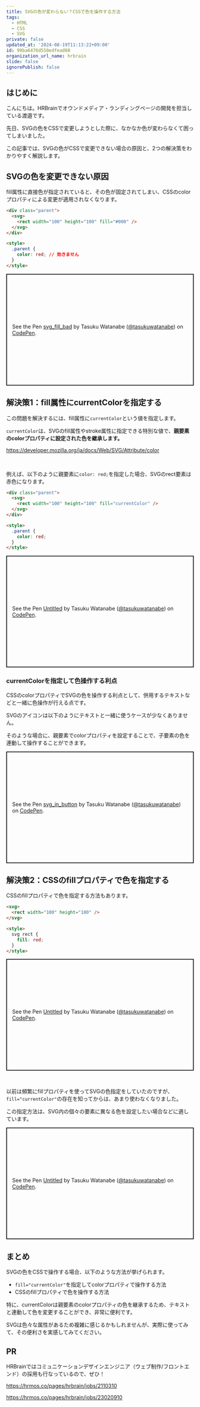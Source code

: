 ```yaml
---
title: SVGの色が変わらない？CSSで色を操作する方法
tags:
  - HTML
  - CSS
  - SVG
private: false
updated_at: '2024-08-19T11:13:22+09:00'
id: 99ba6476d550edfead08
organization_url_name: hrbrain
slide: false
ignorePublish: false
---
```


## はじめに

こんにちは。HRBrainでオウンドメディア・ランディングページの開発を担当している渡邉です。

先日、SVGの色をCSSで変更しようとした際に、なかなか色が変わらなくて困ってしまいました。

この記事では、SVGの色がCSSで変更できない場合の原因と、2つの解決策をわかりやすく解説します。

## SVGの色を変更できない原因

fill属性に直接色が指定されていると、その色が固定されてしまい、CSSのcolorプロパティによる変更が適用されなくなります。

```html
<div class="parent">
  <svg>
    <rect width="100" height="100" fill="#000" />
  </svg>
</div>

<style>
  .parent {
    color: red; // 効きません
  }
</style>
```

<p class="codepen" data-height="300" data-theme-id="dark" data-default-tab="html,result" data-slug-hash="vYqpXOo" data-pen-title="svg_fill_bad" data-editable="true" data-user="tasukuwatanabe" style="height: 300px; box-sizing: border-box; display: flex; align-items: center; justify-content: center; border: 2px solid; margin: 1em 0; padding: 1em;">
  <span>See the Pen <a href="https://codepen.io/tasukuwatanabe/pen/vYqpXOo">
  svg_fill_bad</a> by Tasuku Watanabe (<a href="https://codepen.io/tasukuwatanabe">@tasukuwatanabe</a>)
  on <a href="https://codepen.io">CodePen</a>.</span>
</p>

## 解決策1：fill属性にcurrentColorを指定する

この問題を解決するには、fill属性に`currentColor`という値を指定します。

`currentColor`は、SVGのfill属性やstroke属性に指定できる特別な値で、**親要素のcolorプロパティに設定された色を継承します。**

https://developer.mozilla.org/ja/docs/Web/SVG/Attribute/color

<br>

例えば、以下のように親要素に`color: red;`を指定した場合、SVGのrect要素は赤色になります。

```html
<div class="parent">
  <svg>
    <rect width="100" height="100" fill="currentColor" />
  </svg>
</div>

<style>
  .parent {
    color: red;
  }
</style>
```

<p class="codepen" data-height="300" data-theme-id="dark" data-default-tab="html,result" data-slug-hash="WNqdGGp" data-pen-title="Untitled" data-editable="true" data-user="tasukuwatanabe" style="height: 300px; box-sizing: border-box; display: flex; align-items: center; justify-content: center; border: 2px solid; margin: 1em 0; padding: 1em;">
  <span>See the Pen <a href="https://codepen.io/tasukuwatanabe/pen/WNqdGGp">
  Untitled</a> by Tasuku Watanabe (<a href="https://codepen.io/tasukuwatanabe">@tasukuwatanabe</a>)
  on <a href="https://codepen.io">CodePen</a>.</span>
</p>

### currentColorを指定して色操作する利点

CSSのcolorプロパティでSVGの色を操作する利点として、併用するテキストなどと一緒に色操作が行える点です。

SVGのアイコンは以下のようにテキストと一緒に使うケースが少なくありません。

そのような場合に、親要素でcolorプロパティを設定することで、子要素の色を連動して操作することができます。

<p class="codepen" data-height="300" data-theme-id="dark" data-default-tab="html,result" data-slug-hash="yLdpzyR" data-pen-title="svg_in_button" data-editable="true" data-user="tasukuwatanabe" style="height: 300px; box-sizing: border-box; display: flex; align-items: center; justify-content: center; border: 2px solid; margin: 1em 0; padding: 1em;">
  <span>See the Pen <a href="https://codepen.io/tasukuwatanabe/pen/yLdpzyR">
  svg_in_button</a> by Tasuku Watanabe (<a href="https://codepen.io/tasukuwatanabe">@tasukuwatanabe</a>)
  on <a href="https://codepen.io">CodePen</a>.</span>
</p>

## 解決策2：CSSのfillプロパティで色を指定する

CSSのfillプロパティで色を指定する方法もあります。

```html
<svg>
  <rect width="100" height="100" />
</svg>

<style>
  svg rect {
    fill: red;
  }
</style>
```

<p class="codepen" data-height="300" data-theme-id="dark" data-default-tab="html,result" data-slug-hash="rNEpGoV" data-pen-title="Untitled" data-editable="true" data-user="tasukuwatanabe" style="height: 300px; box-sizing: border-box; display: flex; align-items: center; justify-content: center; border: 2px solid; margin: 1em 0; padding: 1em;">
  <span>See the Pen <a href="https://codepen.io/tasukuwatanabe/pen/rNEpGoV">
  Untitled</a> by Tasuku Watanabe (<a href="https://codepen.io/tasukuwatanabe">@tasukuwatanabe</a>)
  on <a href="https://codepen.io">CodePen</a>.</span>
</p>

<br>

以前は頻繁にfillプロパティを使ってSVGの色指定をしていたのですが、`fill="currentColor"`の存在を知ってからは、あまり使わなくなりました。

この指定方法は、SVG内の個々の要素に異なる色を設定したい場合などに適しています。

<p class="codepen" data-height="300" data-theme-id="dark" data-default-tab="html,result" data-slug-hash="OJezjeg" data-pen-title="Untitled" data-editable="true" data-user="tasukuwatanabe" style="height: 300px; box-sizing: border-box; display: flex; align-items: center; justify-content: center; border: 2px solid; margin: 1em 0; padding: 1em;">
  <span>See the Pen <a href="https://codepen.io/tasukuwatanabe/pen/OJezjeg">
  Untitled</a> by Tasuku Watanabe (<a href="https://codepen.io/tasukuwatanabe">@tasukuwatanabe</a>)
  on <a href="https://codepen.io">CodePen</a>.</span>
</p>

## まとめ

SVGの色をCSSで操作する場合、以下のような方法が挙げられます。

- `fill="currentColor"`を指定してcolorプロパティで操作する方法
- CSSのfillプロパティで色を操作する方法

特に、currentColorは親要素のcolorプロパティの色を継承するため、テキストと連動して色を変更することができ、非常に便利です。

SVGは色々な属性があるため複雑に感じるかもしれませんが、実際に使ってみて、その便利さを実感してみてください。

## PR

HRBrainではコミュニケーションデザインエンジニア（ウェブ制作/フロントエンド）の採用も行なっているので、ぜひ！

https://hrmos.co/pages/hrbrain/jobs/2110310

https://hrmos.co/pages/hrbrain/jobs/23020910

<script async src="https://cpwebassets.codepen.io/assets/embed/ei.js"></script>
